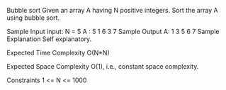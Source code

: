 Bubble sort
Given an array A having N positive integers. Sort the array A using bubble sort.

Sample Input
input: N = 5
A : 5 1 6 3 7
Sample Output
A: 1 3 5 6 7
Sample Explanation
Self explanatory.

Expected Time Complexity
O(N*N)

Expected Space Complexity
O(1), i.e., constant space complexity.

Constraints
1 <= N <= 1000